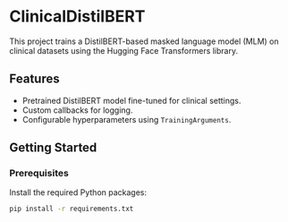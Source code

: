 # ClinicalDistilBERT

This project trains a DistilBERT-based masked language model (MLM) on clinical datasets using the Hugging Face Transformers library.

## Features
- Pretrained DistilBERT model fine-tuned for clinical settings.
- Custom callbacks for logging.
- Configurable hyperparameters using `TrainingArguments`.

## Getting Started

### Prerequisites
Install the required Python packages:
```bash
pip install -r requirements.txt
